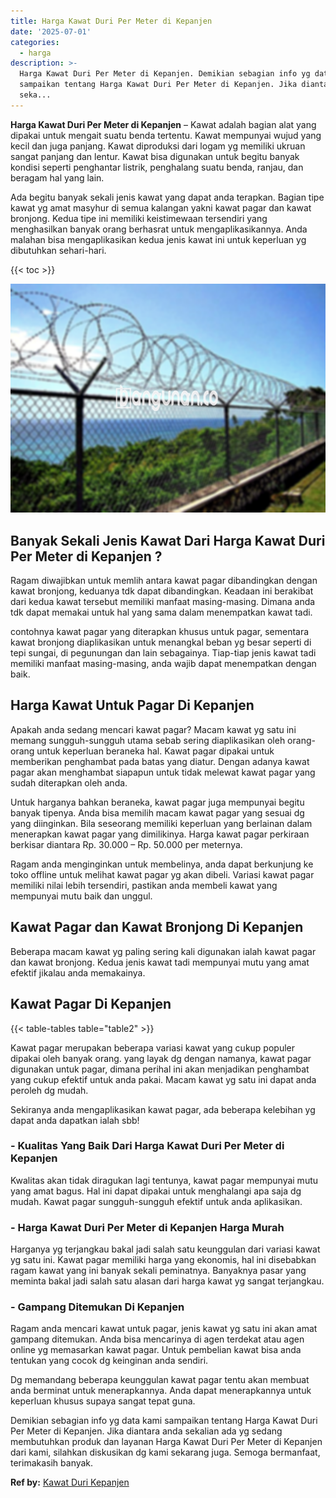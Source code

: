 ```yaml
---
title: Harga Kawat Duri Per Meter di Kepanjen
date: '2025-07-01'
categories:
  - harga
description: >-
  Harga Kawat Duri Per Meter di Kepanjen. Demikian sebagian info yg data kami
  sampaikan tentang Harga Kawat Duri Per Meter di Kepanjen. Jika diantara anda
  seka...
---
```


**Harga Kawat Duri Per Meter di Kepanjen** – Kawat adalah bagian alat yang dipakai untuk mengait suatu benda tertentu. Kawat mempunyai wujud yang kecil dan juga panjang. Kawat diproduksi dari logam yg memiliki ukruan sangat panjang dan lentur. Kawat bisa digunakan untuk begitu banyak kondisi seperti penghantar listrik, penghalang suatu benda, ranjau, dan beragam hal yang lain.

Ada begitu banyak sekali jenis kawat yang dapat anda terapkan. Bagian tipe kawat yg amat masyhur di semua kalangan yakni kawat pagar dan kawat bronjong. Kedua tipe ini memiliki keistimewaan tersendiri yang menghasilkan banyak orang berhasrat untuk mengaplikasikannya. Anda malahan bisa mengaplikasikan kedua jenis kawat ini untuk keperluan yg dibutuhkan sehari-hari.

{{< toc >}}

![Harga Kawat Duri Per Meter di Kepanjen](/images/jual-kawat-murah46.png)

## Banyak Sekali Jenis Kawat Dari Harga Kawat Duri Per Meter di Kepanjen ?

Ragam diwajibkan untuk memlih antara kawat pagar dibandingkan dengan kawat bronjong, keduanya tdk dapat dibandingkan. Keadaan ini berakibat dari kedua kawat tersebut memiliki manfaat masing-masing. Dimana anda tdk dapat memakai untuk hal yang sama dalam menempatkan kawat tadi.

contohnya kawat pagar yang diterapkan khusus untuk pagar, sementara kawat bronjong diaplikasikan untuk menangkal beban yg besar seperti di tepi sungai, di pegunungan dan lain sebagainya. Tiap-tiap jenis kawat tadi memiliki manfaat masing-masing, anda wajib dapat menempatkan dengan baik.

## Harga Kawat Untuk Pagar Di Kepanjen

Apakah anda sedang mencari kawat pagar? Macam kawat yg satu ini memang sungguh-sungguh utama sebab sering diaplikasikan oleh orang-orang untuk keperluan beraneka hal. Kawat pagar dipakai untuk memberikan penghambat pada batas yang diatur. Dengan adanya kawat pagar akan menghambat siapapun untuk tidak melewat kawat pagar yang sudah diterapkan oleh anda.

Untuk harganya bahkan beraneka, kawat pagar juga mempunyai begitu banyak tipenya. Anda bisa memilih macam kawat pagar yang sesuai dg yang diinginkan. Bila seseorang memiliki keperluan yang berlainan dalam menerapkan kawat pagar yang dimilikinya. Harga kawat pagar perkiraan berkisar diantara Rp. 30.000 – Rp. 50.000 per meternya.

Ragam anda menginginkan untuk membelinya, anda dapat berkunjung ke toko offline untuk melihat kawat pagar yg akan dibeli. Variasi kawat pagar memiliki nilai lebih tersendiri, pastikan anda membeli kawat yang mempunyai mutu baik dan unggul.

## Kawat Pagar dan Kawat Bronjong Di Kepanjen

Beberapa macam kawat yg paling sering kali digunakan ialah kawat pagar dan kawat bronjong. Kedua jenis kawat tadi mempunyai mutu yang amat efektif jikalau anda memakainya.

## Kawat Pagar Di Kepanjen

{{< table-tables table="table2" >}}

Kawat pagar merupakan beberapa variasi kawat yang cukup populer dipakai oleh banyak orang. yang layak dg dengan namanya, kawat pagar digunakan untuk pagar, dimana perihal ini akan menjadikan penghambat yang cukup efektif untuk anda pakai. Macam kawat yg satu ini dapat anda peroleh dg mudah.

Sekiranya anda mengaplikasikan kawat pagar, ada beberapa kelebihan yg dapat anda dapatkan ialah sbb!

### \- Kualitas Yang Baik Dari Harga Kawat Duri Per Meter di Kepanjen

Kwalitas akan tidak diragukan lagi tentunya, kawat pagar mempunyai mutu yang amat bagus. Hal ini dapat dipakai untuk menghalangi apa saja dg mudah. Kawat pagar sungguh-sungguh efektif untuk anda aplikasikan.

### \- Harga Kawat Duri Per Meter di Kepanjen Harga Murah

Harganya yg terjangkau bakal jadi salah satu keunggulan dari variasi kawat yg satu ini. Kawat pagar memiliki harga yang ekonomis, hal ini disebabkan ragam kawat yang ini banyak sekali peminatnya. Banyaknya pasar yang meminta bakal jadi salah satu alasan dari harga kawat yg sangat terjangkau.

### \- Gampang Ditemukan Di Kepanjen

Ragam anda mencari kawat untuk pagar, jenis kawat yg satu ini akan amat gampang ditemukan. Anda bisa mencarinya di agen terdekat atau agen online yg memasarkan kawat pagar. Untuk pembelian kawat bisa anda tentukan yang cocok dg keinginan anda sendiri.

Dg memandang beberapa keunggulan kawat pagar tentu akan membuat anda berminat untuk menerapkannya. Anda dapat menerapkannya untuk keperluan khusus supaya sangat tepat guna.

Demikian sebagian info yg data kami sampaikan tentang Harga Kawat Duri Per Meter di Kepanjen. Jika diantara anda sekalian ada yg sedang membutuhkan produk dan layanan Harga Kawat Duri Per Meter di Kepanjen dari kami, silahkan diskusikan dg kami sekarang juga. Semoga bermanfaat, terimakasih banyak.

**Ref by:** [Kawat Duri Kepanjen](https://id.wikipedia.org/wiki/Kawat)
